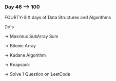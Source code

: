 ### Day 46 --> 100
FOURTY-SIX days of Data Structures and Algorithms

Do's
             
-> Maximux SubArray Sum

-> Bitonic Array

-> Kadane Algorithm

-> Knapsack

-> Solve 1 Question on LeetCode
